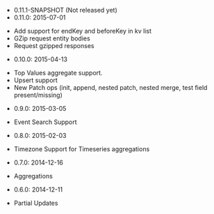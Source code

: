 - 0.11.1-SNAPSHOT (Not released yet)
- 0.11.0: 2015-07-01
 * Add support for endKey and beforeKey in kv list
 * GZip request entity bodies
 * Request gzipped responses
- 0.10.0: 2015-04-13
 * Top Values aggregate support.
 * Upsert support
 * New Patch ops (init, append, nested patch, nested merge, test field present/missing)
- 0.9.0: 2015-03-05
 * Event Search Support
- 0.8.0: 2015-02-03
 * Timezone Support for Timeseries aggregations
- 0.7.0: 2014-12-16
 * Aggregations
- 0.6.0: 2014-12-11
 * Partial Updates
